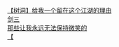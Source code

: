[【树洞】给我一个留在这个江湖的理由](http://tieba.baidu.com/p/3591624986?see_lz=1&pn=)   
[剑三](http://tieba.baidu.com/p/3592070053?see_lz=1&pn=)   
[那些让我永远无法保持微笑的](http://tieba.baidu.com/p/3592023577?see_lz=1&pn=)   
[【](http://tieba.baidu.com/p/3591937072?see_lz=1&pn=)   
